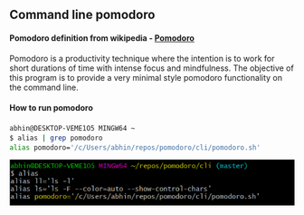 ## Command line pomodoro

#### Pomodoro definition from wikipedia - [Pomodoro](https://en.wikipedia.org/wiki/Pomodoro_Technique)

Pomodoro is a productivity technique where the intention is to work for short durations of time with intense focus and mindfulness. The objective of this program is to provide a very minimal style pomodoro functionality on the command line. 

#### How to run pomodoro

```bash
abhin@DESKTOP-VEME1O5 MINGW64 ~
$ alias | grep pomodoro
alias pomodoro='/c/Users/abhin/repos/pomodoro/cli/pomodoro.sh'

```

![pomodoro alias](https://github.com/abhineetz/pomodoro/blob/master/cli/resources/images/pomodoro-alias.png)
